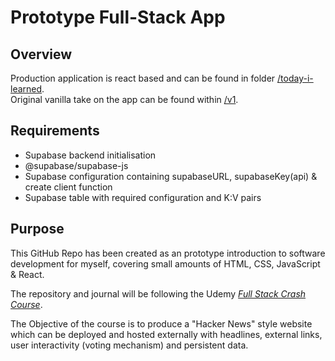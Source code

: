 # Prototype Full-Stack App

## Overview

Production application is react based and can be found in folder [/today-i-learned](https://github.com/ChrisSamHarris/FullStackApp/tree/main/today-i-learned).</br>
Original vanilla take on the app can be found within [/v1](https://github.com/ChrisSamHarris/FullStackApp/tree/main/v1).

## Requirements

- Supabase backend initialisation
- @supabase/supabase-js
- Supabase configuration containing supabaseURL, supabaseKey(api) & create client function
- Supabase table with required configuration and K:V pairs

## Purpose

This GitHub Repo has been created as an prototype introduction to software development for myself, covering small amounts of HTML, CSS, JavaScript & React.

The repository and journal will be following the Udemy _[Full Stack Crash Course](https://www.udemy.com/course/full-stack-crash-course/)_.
</br>

The Objective of the course is to produce a "Hacker News" style website which can be deployed and hosted externally with headlines, external links, user interactivity (voting mechanism) and persistent data.

</br>
